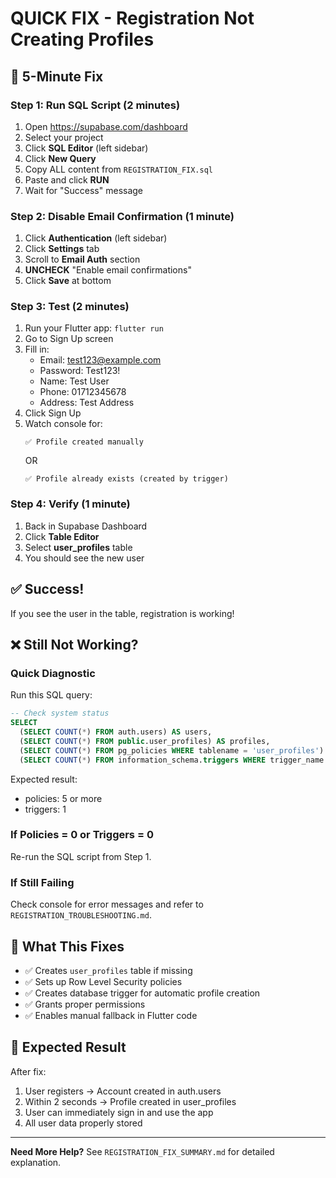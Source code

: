 # QUICK FIX - Registration Not Creating Profiles

## 🚨 5-Minute Fix

### Step 1: Run SQL Script (2 minutes)
1. Open https://supabase.com/dashboard
2. Select your project
3. Click **SQL Editor** (left sidebar)
4. Click **New Query**
5. Copy ALL content from `REGISTRATION_FIX.sql`
6. Paste and click **RUN**
7. Wait for "Success" message

### Step 2: Disable Email Confirmation (1 minute)
1. Click **Authentication** (left sidebar)
2. Click **Settings** tab
3. Scroll to **Email Auth** section
4. **UNCHECK** "Enable email confirmations"
5. Click **Save** at bottom

### Step 3: Test (2 minutes)
1. Run your Flutter app: `flutter run`
2. Go to Sign Up screen
3. Fill in:
   - Email: test123@example.com
   - Password: Test123!
   - Name: Test User
   - Phone: 01712345678
   - Address: Test Address
4. Click Sign Up
5. Watch console for:
   ```
   ✅ Profile created manually
   ```
   OR
   ```
   ✅ Profile already exists (created by trigger)
   ```

### Step 4: Verify (1 minute)
1. Back in Supabase Dashboard
2. Click **Table Editor**
3. Select **user_profiles** table
4. You should see the new user

## ✅ Success!
If you see the user in the table, registration is working!

## ❌ Still Not Working?

### Quick Diagnostic
Run this SQL query:
```sql
-- Check system status
SELECT 
  (SELECT COUNT(*) FROM auth.users) AS users,
  (SELECT COUNT(*) FROM public.user_profiles) AS profiles,
  (SELECT COUNT(*) FROM pg_policies WHERE tablename = 'user_profiles') AS policies,
  (SELECT COUNT(*) FROM information_schema.triggers WHERE trigger_name = 'on_auth_user_created') AS triggers;
```

Expected result:
- policies: 5 or more
- triggers: 1

### If Policies = 0 or Triggers = 0
Re-run the SQL script from Step 1.

### If Still Failing
Check console for error messages and refer to `REGISTRATION_TROUBLESHOOTING.md`.

## 📝 What This Fixes

- ✅ Creates `user_profiles` table if missing
- ✅ Sets up Row Level Security policies
- ✅ Creates database trigger for automatic profile creation
- ✅ Grants proper permissions
- ✅ Enables manual fallback in Flutter code

## 🎯 Expected Result

After fix:
1. User registers → Account created in auth.users
2. Within 2 seconds → Profile created in user_profiles
3. User can immediately sign in and use the app
4. All user data properly stored

---
**Need More Help?** See `REGISTRATION_FIX_SUMMARY.md` for detailed explanation.
